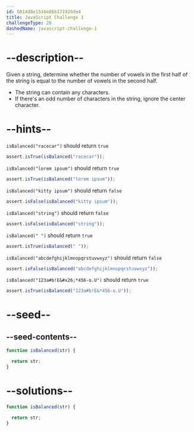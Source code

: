 ```yaml
---
id: 6814d8e1516e86b171929de4
title: JavaScript Challenge 1
challengeType: 28
dashedName: javascript-challenge-1
---
```


# --description--

Given a string, determine whether the number of vowels in the first half of the string is equal to the number of vowels in the second half.

- The string can contain any characters.
- If there's an odd number of characters in the string, ignore the center character.

# --hints--

`isBalanced("racecar")` should return `true`

```js
assert.isTrue(isBalanced("racecar"));
```

`isBalanced("lorem ipsum")` should return `true`

```js
assert.isTrue(isBalanced("lorem ipsum"));
```

`isBalanced("kitty ipsum")` should return `false`

```js
assert.isFalse(isBalanced("kitty ipsum"));
```

`isBalanced("string")` should return `false`

```js
assert.isFalse(isBalanced("string"));
```

`isBalanced(" ")` should return `true`

```js
assert.isTrue(isBalanced(" "));
```

`isBalanced("abcdefghijklmnopqrstuvwxyz")` should return `false`

```js
assert.isFalse(isBalanced("abcdefghijklmnopqrstuvwxyz"));
```

`isBalanced("123a#b!E&#x26;*456-o.U")` should return `true`

```js
assert.isTrue(isBalanced("123a#b!E&*456-o.U"));
```

# --seed--

## --seed-contents--

```js
function isBalanced(str) {

  return str;
}
```

# --solutions--

```js
function isBalanced(str) {

  return str;
}
```
